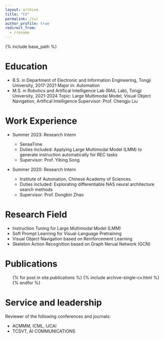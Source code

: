 ```yaml
---
layout: archive
title: "CV"
permalink: /cv/
author_profile: true
redirect_from:
  - /resume
---
```


{% include base_path %}

Education
======
* B.S. in Department of Electronic and Information Engineering, Tongji University, 2017-2021
  Major in: Automation
* M.S. in Robotics and Artifical Intelligence Lab (RAIL Lab), Tongji University, 2021-2024 
  Topic: Large Multimodal Model, Visual Object Navigation, Artifical Intelligence 
  Supervisor: Prof. Chengju Liu

Work Experience
======
* Summer 2023: Research Intern
  * SenseTime
  * Duties included: Applying Large Multimodal Model (LMM) to generate instruction automatically for REC tasks
  * Supervisor: Prof. Yibing Song

* Summer 2020: Research Intern
  * Institute of Automation, Chinese Academy of Sciences.
  * Duties included: Explorating differentiable NAS neural architecture search methods
  * Supervisor: Prof. Dongbin Zhao
  
Research Field
======
* Instruction Tuning for Large Multimodal Model (LMM)
* Soft Prompt Learning for Visual-Language Pretraining
* Visual Object Navigation based on Reinforcement Learning
* Skeleton Action Recognition based on Graph Nerual Network (GCN)

Publications
======
  <ul>{% for post in site.publications %}
    {% include archive-single-cv.html %}
  {% endfor %}</ul>
  
<!-- Talks
======
  <ul>{% for post in site.talks %}
    {% include archive-single-talk-cv.html %}
  {% endfor %}</ul> -->
  
<!-- Teaching
======
  <ul>{% for post in site.teaching %}
    {% include archive-single-cv.html %}
  {% endfor %}</ul> -->
  
Service and leadership
======
Reviewer of the following conferences and journals:
  * ACMMM, ICML, IJCAI
  * TCSVT, AI COMMUNICATIONS
